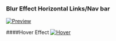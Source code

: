 ### Blur Effect Horizontal Links/Nav bar
<a href="http://www.carolineartz.me/dbc-portfolio/html-css-projects/dbc-links-navbar/nav-menu.html" target="_blank" rel="Caroline Artz DBC Challenge DBC Links-Realigning A Navbar">![Preview](http://goo.gl/nKqVBH)</a>

####Hover Effect
<a href="http://www.carolineartz.me/dbc-portfolio/html-css-projects/dbc-links-navbar/nav-menu.html" target="_blank" rel="Caroline Artz DBC Challenge DBC Links-Realigning A Navbar">![Hover](http://goo.gl/QaljKj)</a>